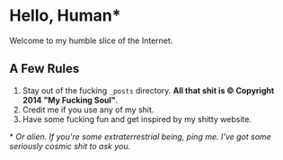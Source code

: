 Hello, Human*
=================

Welcome to my humble slice of the Internet.

## A Few Rules

1. Stay out of the fucking `_posts` directory. **All that shit is &copy; Copyright 2014 "My Fucking Soul"**.
2. Credit me if you use any of my shit.
3. Have some fucking fun and get inspired by my shitty website.

\* *Or alien. If you're some extraterrestrial being, ping me. I've got some seriously cosmic shit to ask you.*
